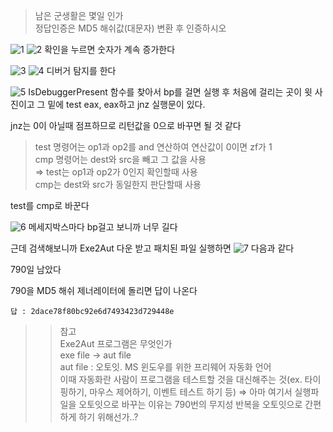 > 남은 군생활은 몇일 인가  
> 정답인증은 MD5 해쉬값(대문자) 변환 후 인증하시오

![1](https://github.com/king-raccoon/Yoom/assets/78426205/f3521fc0-2d45-494e-bb80-50ae874f2f77)
![2](https://github.com/king-raccoon/Yoom/assets/78426205/e4c50a72-cf3b-446c-9d58-eeb6b98f5716)
확인을 누르면 숫자가 계속 증가한다

![3](https://github.com/king-raccoon/Yoom/assets/78426205/12dac2eb-af1b-49ca-a52c-4ab36900a696)
![4](https://github.com/king-raccoon/Yoom/assets/78426205/225accd6-9e00-4939-8be8-c455e6c5084f)
디버거 탐지를 한다

![5](https://github.com/king-raccoon/Yoom/assets/78426205/b39d2bbb-d800-4dae-924d-9edda0ac6e1a)
IsDebuggerPresent 함수를 찾아서 bp를 걸면 실행 후 처음에 걸리는 곳이 윗 사진이고 그 밑에 test eax, eax하고 jnz 실행문이 있다.

jnz는 0이 아닐때 점프하므로 리턴값을 0으로 바꾸면 될 것 같다

> test 명령어는 op1과 op2를 and 연산하여 연산값이 0이면 zf가 1
> <br>cmp 명령어는 dest와 src을 빼고 그 값을 사용
> <br>⇒ test는 op1과 op2가 0인지 확인할때 사용
> <br>cmp는 dest와 src가 동일한지 판단할때 사용

test를 cmp로 바꾼다

![6](https://github.com/king-raccoon/Yoom/assets/78426205/0fe1176a-1854-46d8-9b42-c0f214e1a8f0)
메세지박스마다 bp걸고 보니까 너무 길다

근데 검색해보니까 Exe2Aut 다운 받고 패치된 파일 실행하면
![7](https://github.com/king-raccoon/Yoom/assets/78426205/cb146721-708b-48e4-acce-8c9f691d6da0)
다음과 같다

790일 남았다

790을 MD5 해쉬 제너레이터에 돌리면 답이 나온다

`답 : 2dace78f80bc92e6d7493423d729448e`

> > 참고
> > <br>Exe2Aut 프로그램은 무엇인가
> > <br>exe file → aut file
> > <br>aut file : 오토잇. MS 윈도우를 위한 프리웨어 자동화 언어
> > <br>이때 자동화란 사람이 프로그램을 테스트할 것을 대신해주는 것(ex. 타이핑하기, 마우스 제어하기, 이벤트 테스트 하기 등) ⇒ 아마 여기서 실행파일을 오토잇으로 바꾸는 이유는 790번의 무지성 반복을 오토잇으로 간편하게 하기 위해선가..?
